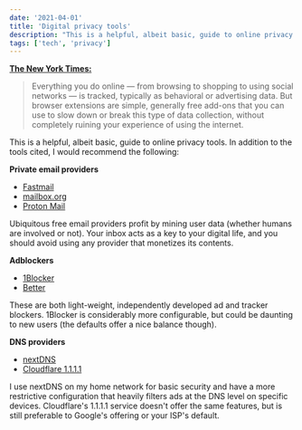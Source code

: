```yaml
---
date: '2021-04-01'
title: 'Digital privacy tools'
description: "This is a helpful, albeit basic, guide to online privacy tools."
tags: ['tech', 'privacy']
---
```


**[The New York Times:](https://www.nytimes.com/2021/03/28/style/tools-protect-your-digital-privacy.html)**

> Everything you do online — from browsing to shopping to using social networks — is tracked, typically as behavioral or advertising data. But browser extensions are simple, generally free add-ons that you can use to slow down or break this type of data collection, without completely ruining your experience of using the internet.

This is a helpful, albeit basic, guide to online privacy tools.<!-- excerpt --> In addition to the tools cited, I would recommend the following:

**Private email providers**

- [Fastmail](https://fastmail.com)
- [mailbox.org](https://mailbox.org)
- [Proton Mail](http://protonmail.com)

Ubiquitous free email providers profit by mining user data (whether humans are involved or not). Your inbox acts as a key to your digital life, and you should avoid using any provider that monetizes its contents.

**Adblockers**

- [1Blocker](https://1blocker.com)
- [Better](https://better.fyi)

These are both light-weight, independently developed ad and tracker blockers. 1Blocker is considerably more configurable, but could be daunting to new users (the defaults offer a nice balance though).

**DNS providers**

- [nextDNS](https://nextdns.io)
- [Cloudflare 1.1.1.1](https://www.cloudflare.com/learning/dns/what-is-1.1.1.1)

I use nextDNS on my home network for basic security and have a more restrictive configuration that heavily filters ads at the DNS level on specific devices. Cloudflare's 1.1.1.1 service doesn't offer the same features, but is still preferable to Google's offering or your ISP's default.
